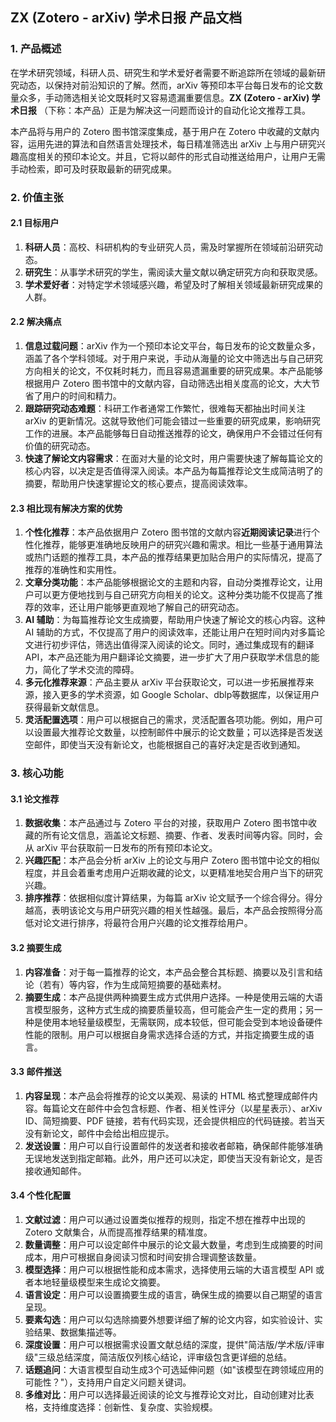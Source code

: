 ## ZX (Zotero - arXiv) 学术日报 产品文档

### 1. 产品概述
在学术研究领域，科研人员、研究生和学术爱好者需要不断追踪所在领域的最新研究动态，以保持对前沿知识的了解。然而，arXiv 等预印本平台每日发布的论文数量众多，手动筛选相关论文既耗时又容易遗漏重要信息。**ZX (Zotero - arXiv) 学术日报** （下称：本产品）正是为解决这一问题而设计的自动化论文推荐工具。

本产品将与用户的 Zotero 图书馆深度集成，基于用户在 Zotero 中收藏的文献内容，运用先进的算法和自然语言处理技术，每日精准筛选出 arXiv 上与用户研究兴趣高度相关的预印本论文。并且，它将以邮件的形式自动推送给用户，让用户无需手动检索，即可及时获取最新的研究成果。

### 2. 价值主张

#### 2.1 目标用户
1. **科研人员**：高校、科研机构的专业研究人员，需及时掌握所在领域前沿研究动态。
2. **研究生**：从事学术研究的学生，需阅读大量文献以确定研究方向和获取灵感。
3. **学术爱好者**：对特定学术领域感兴趣，希望及时了解相关领域最新研究成果的人群。

#### 2.2 解决痛点
1. **信息过载问题**：arXiv 作为一个预印本论文平台，每日发布的论文数量众多，涵盖了各个学科领域。对于用户来说，手动从海量的论文中筛选出与自己研究方向相关的论文，不仅耗时耗力，而且容易遗漏重要的研究成果。本产品能够根据用户 Zotero 图书馆中的文献内容，自动筛选出相关度高的论文，大大节省了用户的时间和精力。
2. **跟踪研究动态难题**：科研工作者通常工作繁忙，很难每天都抽出时间关注 arXiv 的更新情况。这就导致他们可能会错过一些重要的研究成果，影响研究工作的进展。本产品能够每日自动推送推荐的论文，确保用户不会错过任何有价值的研究动态。
3. **快速了解论文内容需求**：在面对大量的论文时，用户需要快速了解每篇论文的核心内容，以决定是否值得深入阅读。本产品为每篇推荐论文生成简洁明了的摘要，帮助用户快速掌握论文的核心要点，提高阅读效率。

#### 2.3 相比现有解决方案的优势
1. **个性化推荐**：本产品依据用户 Zotero 图书馆的文献内容**近期阅读记录**进行个性化推荐，能够更准确地反映用户的研究兴趣和需求。相比一些基于通用算法或热门话题的推荐工具，本产品的推荐结果更加贴合用户的实际情况，提高了推荐的准确性和实用性。
2. **文章分类功能**：本产品能够根据论文的主题和内容，自动分类推荐论文，让用户可以更方便地找到与自己研究方向相关的论文。这种分类功能不仅提高了推荐的效率，还让用户能够更直观地了解自己的研究动态。
2. **AI 辅助**：为每篇推荐论文生成摘要，帮助用户快速了解论文的核心内容。这种 AI 辅助的方式，不仅提高了用户的阅读效率，还能让用户在短时间内对多篇论文进行初步评估，筛选出值得深入阅读的论文。同时，通过集成现有的翻译API，本产品还能为用户翻译论文摘要，进一步扩大了用户获取学术信息的能力，简化了学术交流的障碍。
3. **多元化推荐来源**：产品主要从 arXiv 平台获取论文，可以进一步拓展推荐来源，接入更多的学术资源，如 Google Scholar、dblp等数据库，以保证用户获得最新文献信息。
4. **灵活配置选项**：用户可以根据自己的需求，灵活配置各项功能。例如，用户可以设置最大推荐论文数量，以控制邮件中展示的论文数量；可以选择是否发送空邮件，即使当天没有新论文，也能根据自己的喜好决定是否收到通知。

### 3. 核心功能
#### 3.1 论文推荐
1. **数据收集**：本产品通过与 Zotero 平台的对接，获取用户 Zotero 图书馆中收藏的所有论文信息，涵盖论文标题、摘要、作者、发表时间等内容。同时，会从 arXiv 平台获取前一日发布的所有预印本论文。
2. **兴趣匹配**：本产品会分析 arXiv 上的论文与用户 Zotero 图书馆中论文的相似程度，并且会着重考虑用户近期收藏的论文，以更精准地契合用户当下的研究兴趣。
3. **排序推荐**：依据相似度计算结果，为每篇 arXiv 论文赋予一个综合得分。得分越高，表明该论文与用户研究兴趣的相关性越强。最后，本产品会按照得分高低对论文进行排序，将最符合用户兴趣的论文推荐给用户。

#### 3.2 摘要生成
1. **内容准备**：对于每一篇推荐的论文，本产品会整合其标题、摘要以及引言和结论（若有）等内容，作为生成简短摘要的基础素材。
2. **摘要生成**：本产品提供两种摘要生成方式供用户选择。一种是使用云端的大语言模型服务，这种方式生成的摘要质量较高，但可能会产生一定的费用；另一种是使用本地轻量级模型，无需联网，成本较低，但可能会受到本地设备硬件性能的限制。用户可以根据自身需求选择合适的方式，并指定摘要生成的语言。

#### 3.3 邮件推送
1. **内容呈现**：本产品会将推荐的论文以美观、易读的 HTML 格式整理成邮件内容。每篇论文在邮件中会包含标题、作者、相关性评分（以星星表示）、arXiv ID、简短摘要、PDF 链接，若有代码实现，还会提供相应的代码链接。若当天没有新论文，邮件中会给出相应提示。
2. **发送设置**：用户可以自行设置邮件的发送者和接收者邮箱，确保邮件能够准确无误地发送到指定邮箱。此外，用户还可以决定，即使当天没有新论文，是否接收通知邮件。

#### 3.4 个性化配置
1. **文献过滤**：用户可以通过设置类似推荐的规则，指定不想在推荐中出现的 Zotero 文献集合，从而提高推荐结果的精准度。
2. **数量调整**：用户可以设定邮件中展示的论文最大数量，考虑到生成摘要的时间成本，用户可根据自身阅读习惯和时间安排合理调整该数量。
3. **模型选择**：用户可以根据性能和成本需求，选择使用云端的大语言模型 API 或者本地轻量级模型来生成论文摘要。
4. **语言设定**：用户可以设置摘要生成的语言，确保生成的摘要以自己期望的语言呈现。
5. **要素勾选**：用户可以勾选除摘要外想要详细了解的论文内容，如实验设计、实验结果、数据集描述等。
6. **深度设置**：用户可以根据需求设置文献总结的深度，提供"简洁版/学术版/评审级"三级总结深度，简洁版仅列核心结论，评审级包含更详细的总结。
7. **话题追问**：大语言模型自动生成3个可选延伸问题（如"该模型在跨领域应用的可能性？"），支持用户自定义问题关键词。
8. **多维对比**：用户可以选择最近阅读的论文与推荐论文对比，自动创建对比表格，支持维度选择：创新性、复杂度、实验规模。

